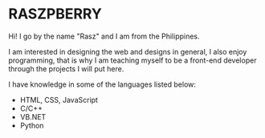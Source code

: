 <h1>RASZPBERRY</h1>

Hi! I go by the name "Rasz" and I am from the Philippines.

I am interested in designing the web and designs in general, I also enjoy programming, that is why 
I am teaching myself to be a front-end developer through the projects I will put here.

I have knowledge in some of the languages listed below:

<ul>
  <li>HTML, CSS, JavaScript</li>
  <li>C/C++</li>
  <li>VB.NET</li>
  <li>Python</li>
</ul>
